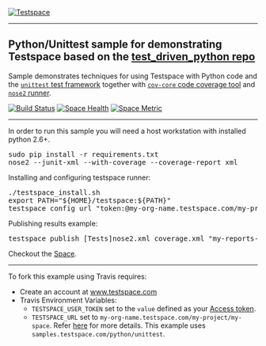 [![Testspace](http://www.testspace.com/public/img/testspace_logo.png)](http://www.testspace.com)
***

## Python/Unittest sample for demonstrating Testspace based on the [test_driven_python repo](https://github.com/siddhi/test_driven_python)

Sample demonstrates techniques for using Testspace with Python code and the [`unittest` test framework](https://docs.python.org/2/library/unittest.html) together with [`cov-core` code coverage tool](https://pypi.python.org/pypi/cov-core) and [`nose2` runner](https://github.com/nose-devs/nose2).

[![Build Status](https://travis-ci.org/testspace-samples/python.unittest.svg?branch=master)](https://travis-ci.org/testspace-samples/python.unittest)
[![Space Health](https://samples.testspace.com/projects/91/spaces/310/badge)](https://samples.testspace.com/projects/91/spaces/310 "Test Cases")
[![Space Metric](https://samples.testspace.com/projects/91/spaces/310/metrics/209/badge)](https://samples.testspace.com/projects/91/spaces/310/metrics#metric-209 "Line/Statement Coverage")

***

In order to run this sample you will need a host workstation with installed python 2.6+.

<pre>
sudo pip install -r requirements.txt
nose2 --junit-xml --with-coverage --coverage-report xml
</pre>

Installing and configuring testspace runner:

<pre>
./testspace_install.sh
export PATH="${HOME}/testspace:${PATH}"
testspace config url "token:@my-org-name.testspace.com/my-project"
</pre>

Publishing results example: 

<pre>
testspace publish [Tests]nose2.xml coverage.xml "my-reports-only-space"
</pre> 

Checkout the [Space](https://samples.testspace.com/projects/python/spaces/unittest). 

***

To fork this example using Travis requires:
  - Create an account at www.testspace.com
  - Travis Environment Variables:
    - `TESTSPACE_USER_TOKEN` set to the `value` defined as your [Access token](http://help.testspace.com/using-your-organization:user-settings).
    - `TESTSPACE_URL` set to `my-org-name.testspace.com/my-project/my-space`. Refer [here](http://help.testspace.com/reference:runner-reference#config) for more details. This example uses `samples.testspace.com/python/unittest`.

